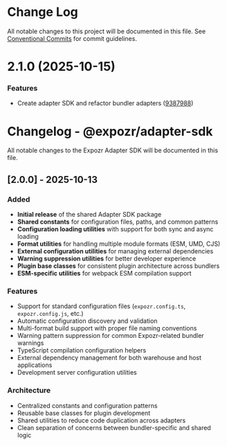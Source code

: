 # Change Log

All notable changes to this project will be documented in this file.
See [Conventional Commits](https://conventionalcommits.org) for commit guidelines.

# 2.1.0 (2025-10-15)


### Features

* Create adapter SDK and refactor bundler adapters ([9387988](https://github.com/brunos3d/expozr/commit/938798833369f6a5268008bc5965cef8dd9d5dd0))





# Changelog - @expozr/adapter-sdk

All notable changes to the Expozr Adapter SDK will be documented in this file.

## [2.0.0] - 2025-10-13

### Added

- **Initial release** of the shared Adapter SDK package
- **Shared constants** for configuration files, paths, and common patterns
- **Configuration loading utilities** with support for both sync and async loading
- **Format utilities** for handling multiple module formats (ESM, UMD, CJS)
- **External configuration utilities** for managing external dependencies
- **Warning suppression utilities** for better developer experience
- **Plugin base classes** for consistent plugin architecture across bundlers
- **ESM-specific utilities** for webpack ESM compilation support

### Features

- Support for standard configuration files (`expozr.config.ts`, `expozr.config.js`, etc.)
- Automatic configuration discovery and validation
- Multi-format build support with proper file naming conventions
- Warning pattern suppression for common Expozr-related bundler warnings
- TypeScript compilation configuration helpers
- External dependency management for both warehouse and host applications
- Development server configuration utilities

### Architecture

- Centralized constants and configuration patterns
- Reusable base classes for plugin development
- Shared utilities to reduce code duplication across adapters
- Clean separation of concerns between bundler-specific and shared logic

